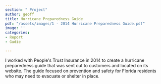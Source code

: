 ```yaml
---
section: " Project"
author: geoff
title: Hurricane Preparedness Guide
pdf: "/assets/images/1 - 2014 Hurricane Preparedness Guide.pdf"
image: ''
categories:
- Report
- Gudie

---
```

I worked with People's Trust Insurance in 2014 to create a hurricane preparedness guide that was sent out to customers and located on its website. The guide focused on prevention and safety for Florida residents who may need to evacuate or shelter in place.
